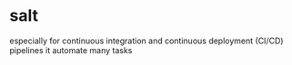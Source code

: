 # salt
 especially for continuous integration and continuous deployment (CI/CD) pipelines
 it automate many tasks

 
